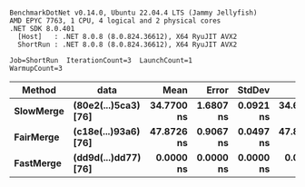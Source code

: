 ```

BenchmarkDotNet v0.14.0, Ubuntu 22.04.4 LTS (Jammy Jellyfish)
AMD EPYC 7763, 1 CPU, 4 logical and 2 physical cores
.NET SDK 8.0.401
  [Host]   : .NET 8.0.8 (8.0.824.36612), X64 RyuJIT AVX2
  ShortRun : .NET 8.0.8 (8.0.824.36612), X64 RyuJIT AVX2

Job=ShortRun  IterationCount=3  LaunchCount=1  
WarmupCount=3  

```
| Method    | data                 | Mean       | Error     | StdDev    | Min        | Max        | Gen0   | Allocated |
|---------- |--------------------- |-----------:|----------:|----------:|-----------:|-----------:|-------:|----------:|
| **SlowMerge** | **(80e2(...)5ca3) [76]** | **34.7700 ns** | **1.6807 ns** | **0.0921 ns** | **34.6733 ns** | **34.8568 ns** | **0.0010** |      **80 B** |
| **FairMerge** | **(c18e(...)93a6) [76]** | **47.8726 ns** | **0.9067 ns** | **0.0497 ns** | **47.8384 ns** | **47.9296 ns** | **0.0017** |     **144 B** |
| **FastMerge** | **(dd9d(...)dd77) [76]** |  **0.0000 ns** | **0.0000 ns** | **0.0000 ns** |  **0.0000 ns** |  **0.0000 ns** |      **-** |         **-** |
